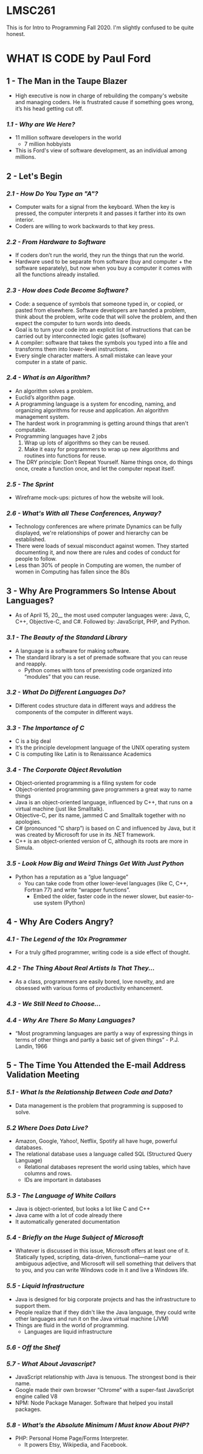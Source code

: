 # LMSC261
This is for Intro to Programming Fall 2020.
I'm slightly confused to be quite honest.


# **WHAT IS CODE by Paul Ford**
## **1 - The Man in the Taupe Blazer**
- High executive is now in charge of rebuilding the company's website and managing coders. He is frustrated cause if something goes wrong, it’s his head getting cut off.
### *1.1 - Why are We Here?*
- 11 million software developers in the world
  - 7 million hobbyists
- This is Ford's view of software development, as an individual among millions.
## **2 - Let's Begin**
### *2.1 - How Do You Type an "A"?*
- Computer waits for a signal from the keyboard. When the key is pressed, the computer interprets it and passes it farther into its own interior.
- Coders are willing to work backwards to that key press.
### *2.2 - From Hardware to Software*
- If coders don’t run the world, they run the things that run the world.
- Hardware used to be separate from software (buy and computer + the software separately), but now when you buy a computer it comes with all the functions already installed.
### *2.3 - How does Code Become Software?*
- Code: a sequence of symbols that someone typed in, or copied, or pasted from elsewhere. Software developers are handed a problem, think about the problem, write code that will solve the problem, and then expect the computer to turn words into deeds.
- Goal is to turn your code into an explicit list of instructions that can be carried out by interconnected logic gates (software)
- A compiler: software that takes the symbols you typed into a file and transforms them into lower-level instructions.
- Every single character matters. A small mistake can leave your computer in a state of panic.
### *2.4 - What is an Algorithm?*
- An algorithm solves a problem.
- Euclid’s algorithm page.
- A programming language is a system for encoding, naming, and organizing algorithms for reuse and application. An algorithm management system.
- The hardest work in programming is getting around things that aren't computable.
- Programming languages have 2 jobs
  1. Wrap up lots of algorithms so they can be reused.
  2. Make it easy for programmers to wrap up new algorithms and routines into functions for reuse.
- The DRY principle: Don’t Repeat Yourself. Name things once, do things once, create a function once, and let the computer repeat itself.
### *2.5 - The Sprint*
- Wireframe mock-ups: pictures of how the website will look.
### *2.6 - What's With all These Conferences, Anyway?*
- Technology conferences are where primate Dynamics can be fully displayed, we're relationships of power and hierarchy can be established.
- There were loads of sexual misconduct against women. They started documenting it, and now there are rules and codes of conduct for people to follow.
- Less than 30% of people in Computing are women, the number of women in Computing has fallen since the 80s
## **3 - Why Are Programmers So Intense About Languages?**
- As of April 15, 20__ the most used computer languages were: Java, C, C++, Objective-C, and C#. Followed by: JavaScript, PHP, and Python.
### *3.1 - The Beauty of the Standard Library*
- A language is a software for making software.
- The standard library is a set of premade software that you can reuse and reapply.
  - Python comes with tons of preexisting code organized into “modules” that you can reuse.
### *3.2 - What Do Different Languages Do?*
- Different codes structure data in different ways and address the components of the computer in different ways.
### *3.3 - The Importance of C*
- C is a big deal
- It’s the principle development language of the UNIX operating system
- C is computing like Latin is to Renaissance Academics
### *3.4 - The Corporate Object Revolution*
- Object-oriented programming is a filing system for code
- Object-oriented programming gave programmers a great way to name things
- Java is an object-oriented language, influenced by C++, that runs on a virtual machine (just like Smalltalk).
- Objective-C, per its name, jammed C and Smalltalk together with no apologies.
- C# (pronounced “C sharp”) is based on C and influenced by Java, but it was created by Microsoft for use in its .NET framework.
- C++ is an object-oriented version of C, although its roots are more in Simula.
### *3.5 - Look How Big and Weird Things Get With Just Python*
- Python has a reputation as a “glue language”
  - You can take code from other lower-level languages (like C, C++, Fortran 77) and write “wrapper functions”.
    - Embed the older, faster code in the newer slower, but easier-to-use system (Python)
## **4 - Why Are Coders Angry?**
### *4.1 - The Legend of the 10x Programmer*
- For a truly gifted programmer, writing code is a side effect of thought.
### *4.2 - The Thing About Real Artists Is That They...*
- As a class, programmers are easily bored, love novelty, and are obsessed with various forms of productivity enhancement.
### *4.3 - We Still Need to Choose…*
### *4.4 - Why Are There So Many Languages?*
- “Most programming languages are partly a way of expressing things in terms of other things and partly a basic set of given things” - P.J. Landin, 1966
## **5 - The Time You Attended the E-mail Address Validation Meeting**
### *5.1 - What Is the Relationship Between Code and Data?*
- Data management is the problem that programming is supposed to solve.
### *5.2 Where Does Data Live?*
- Amazon, Google, Yahoo!, Netflix, Spotify all have huge, powerful databases.
- The relational database uses a language called SQL (Structured Query Language)
  - Relational databases represent the world using tables, which have columns and rows.
  - IDs are important in databases
### *5.3 - The Language of White Collars*
- Java is object-oriented, but looks a lot like C and C++
- Java came with a lot of code already there
- It automatically generated documentation
### *5.4 - Briefly on the Huge Subject of Microsoft*
- Whatever is discussed in this issue, Microsoft offers at least one of it. Statically typed, scripting, data-driven, functional—name your ambiguous adjective, and Microsoft will sell something that delivers that to you, and you can write Windows code in it and live a Windows life.
### *5.5 - Liquid Infrastructure*
- Java is designed for big corporate projects and has the infrastructure to support them.
- People realize that if they didn't like the Java language, they could write other languages and run it on the Java virtual machine (JVM)
- Things are fluid in the world of programming.
  - Languages are liquid infrastructure
### *5.6 - Off the Shelf*
### *5.7 - What About Javascript?*
- JavaScript relationship with Java is tenuous. The strongest bond is their name.
- Google made their own browser “Chrome” with a super-fast JavaScript engine called V8
- NPM: Node Package Manager. Software that helped you install packages.
### *5.8 - What’s the Absolute Minimum I Must know About PHP?*
- PHP: Personal Home Page/Forms Interpreter.
  - It powers Etsy, Wikipedia, and Facebook.
